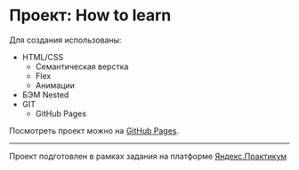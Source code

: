 # Проект: How to learn

Для создания использованы:
* HTML/CSS
  * Семантическая верстка
  * Flex
  * Анимации
* БЭМ Nested
* GIT
  * GitHub Pages

Посмотреть проект можно на [GitHub Pages](https://how-to-learn.lunarkbot.net).

---
Проект подготовлен в рамках задания на платформе [Яндекс.Практикум](https://practicum.yandex.ru/)
